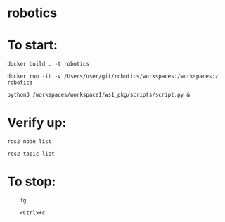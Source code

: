 # robotics


# To start:

	docker build . -t robotics                                                     

	docker run -it -v /Users/user/git/robotics/workspaces:/workspaces:z robotics
  
	python3 /workspaces/workspace1/ws1_pkg/scripts/script.py &


# Verify up:

	ros2 node list

    ros2 topic list

   

# To stop:

   		fg

   		<Ctrl>+c
